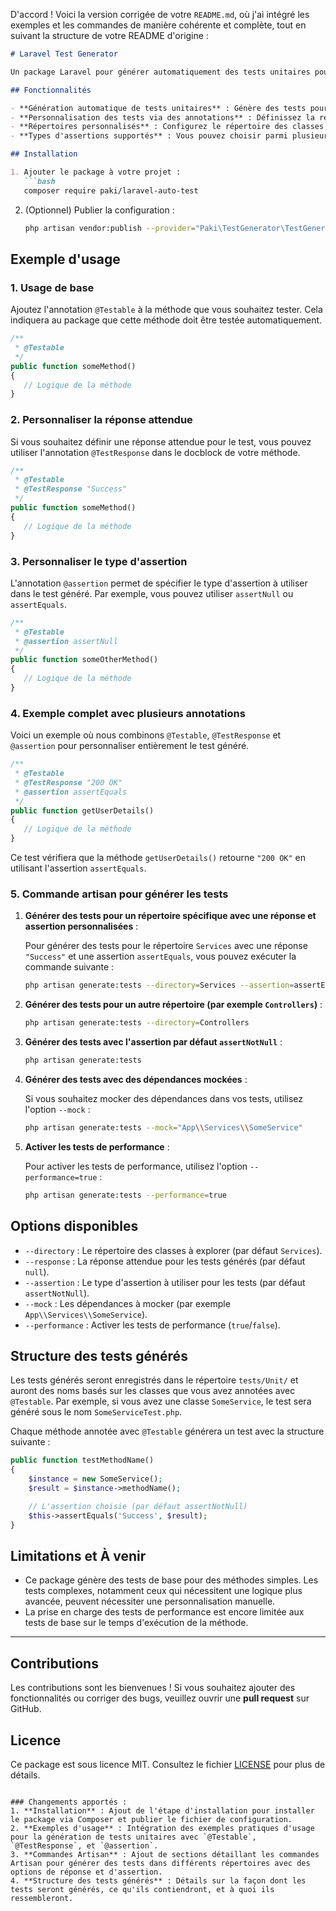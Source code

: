 D'accord ! Voici la version corrigée de votre `README.md`, où j'ai intégré les exemples et les commandes de manière cohérente et complète, tout en suivant la structure de votre README d'origine :

```markdown
# Laravel Test Generator

Un package Laravel pour générer automatiquement des tests unitaires pour les méthodes annotées avec `@Testable`.

## Fonctionnalités

- **Génération automatique de tests unitaires** : Génère des tests pour les méthodes annotées avec `@Testable`.
- **Personnalisation des tests via des annotations** : Définissez la réponse attendue avec `@TestResponse` et le type d'assertion avec `@assertion` directement dans le docblock des méthodes.
- **Répertoires personnalisés** : Configurez le répertoire des classes à explorer (par défaut `Services`).
- **Types d'assertions supportés** : Vous pouvez choisir parmi plusieurs types d'assertions comme `assertEquals`, `assertNotNull`, `assertNull`, etc.

## Installation

1. Ajouter le package à votre projet :
   ```bash
   composer require paki/laravel-auto-test
   ```

2. (Optionnel) Publier la configuration :
   ```bash
   php artisan vendor:publish --provider="Paki\TestGenerator\TestGeneratorServiceProvider"
   ```

## Exemple d'usage

### 1. Usage de base

Ajoutez l'annotation `@Testable` à la méthode que vous souhaitez tester. Cela indiquera au package que cette méthode doit être testée automatiquement.

```php
/**
 * @Testable
 */
public function someMethod()
{
   // Logique de la méthode
}
```

### 2. Personnaliser la réponse attendue

Si vous souhaitez définir une réponse attendue pour le test, vous pouvez utiliser l'annotation `@TestResponse` dans le docblock de votre méthode.

```php
/**
 * @Testable
 * @TestResponse "Success"
 */
public function someMethod()
{
   // Logique de la méthode
}
```

### 3. Personnaliser le type d'assertion

L'annotation `@assertion` permet de spécifier le type d'assertion à utiliser dans le test généré. Par exemple, vous pouvez utiliser `assertNull` ou `assertEquals`.

```php
/**
 * @Testable
 * @assertion assertNull
 */
public function someOtherMethod()
{
   // Logique de la méthode
}
```

### 4. Exemple complet avec plusieurs annotations

Voici un exemple où nous combinons `@Testable`, `@TestResponse` et `@assertion` pour personnaliser entièrement le test généré.

```php
/**
 * @Testable
 * @TestResponse "200 OK"
 * @assertion assertEquals
 */
public function getUserDetails()
{
   // Logique de la méthode
}
```

Ce test vérifiera que la méthode `getUserDetails()` retourne `"200 OK"` en utilisant l'assertion `assertEquals`.

### 5. Commande artisan pour générer les tests

1. **Générer des tests pour un répertoire spécifique avec une réponse et assertion personnalisées** :

   Pour générer des tests pour le répertoire `Services` avec une réponse `"Success"` et une assertion `assertEquals`, vous pouvez exécuter la commande suivante :

   ```bash
   php artisan generate:tests --directory=Services --assertion=assertEquals --response="Success"
   ```

2. **Générer des tests pour un autre répertoire (par exemple `Controllers`)** :

   ```bash
   php artisan generate:tests --directory=Controllers
   ```

3. **Générer des tests avec l'assertion par défaut `assertNotNull`** :

   ```bash
   php artisan generate:tests
   ```

4. **Générer des tests avec des dépendances mockées** :

   Si vous souhaitez mocker des dépendances dans vos tests, utilisez l'option `--mock` :

   ```bash
   php artisan generate:tests --mock="App\\Services\\SomeService"
   ```

5. **Activer les tests de performance** :

   Pour activer les tests de performance, utilisez l'option `--performance=true` :

   ```bash
   php artisan generate:tests --performance=true
   ```

## Options disponibles

- `--directory` : Le répertoire des classes à explorer (par défaut `Services`).
- `--response` : La réponse attendue pour les tests générés (par défaut `null`).
- `--assertion` : Le type d'assertion à utiliser pour les tests (par défaut `assertNotNull`).
- `--mock` : Les dépendances à mocker (par exemple `App\\Services\\SomeService`).
- `--performance` : Activer les tests de performance (`true`/`false`).


## Structure des tests générés

Les tests générés seront enregistrés dans le répertoire `tests/Unit/` et auront des noms basés sur les classes que vous avez annotées avec `@Testable`. Par exemple, si vous avez une classe `SomeService`, le test sera généré sous le nom `SomeServiceTest.php`.

Chaque méthode annotée avec `@Testable` générera un test avec la structure suivante :

```php
public function testMethodName()
{
    $instance = new SomeService();
    $result = $instance->methodName();

    // L'assertion choisie (par défaut assertNotNull)
    $this->assertEquals('Success', $result);
}
```
## Limitations et À venir

- Ce package génère des tests de base pour des méthodes simples. Les tests complexes, notamment ceux qui nécessitent une logique plus avancée, peuvent nécessiter une personnalisation manuelle.
- La prise en charge des tests de performance est encore limitée aux tests de base sur le temps d'exécution de la méthode.

---

## Contributions

Les contributions sont les bienvenues ! Si vous souhaitez ajouter des fonctionnalités ou corriger des bugs, veuillez ouvrir une **pull request** sur GitHub.

## Licence

Ce package est sous licence MIT. Consultez le fichier [LICENSE](LICENSE) pour plus de détails.
```

### Changements apportés :
1. **Installation** : Ajout de l'étape d'installation pour installer le package via Composer et publier le fichier de configuration.
2. **Exemples d'usage** : Intégration des exemples pratiques d'usage pour la génération de tests unitaires avec `@Testable`, `@TestResponse`, et `@assertion`.
3. **Commandes Artisan** : Ajout de sections détaillant les commandes Artisan pour générer des tests dans différents répertoires avec des options de réponse et d'assertion.
4. **Structure des tests générés** : Détails sur la façon dont les tests seront générés, ce qu'ils contiendront, et à quoi ils ressembleront.
